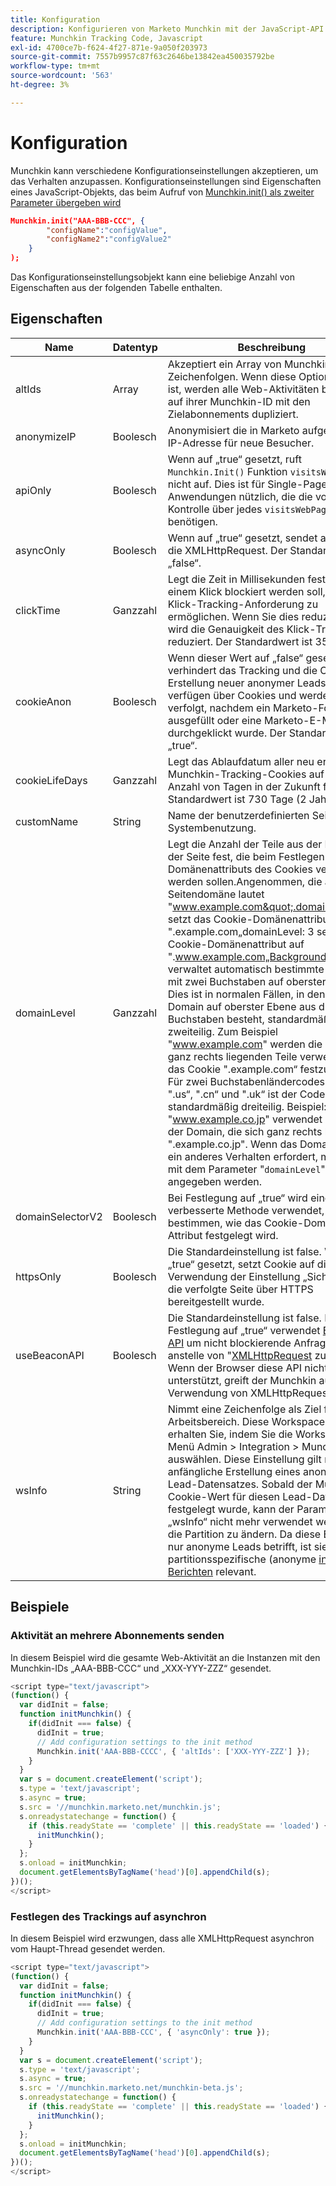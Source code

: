 ```yaml
---
title: Konfiguration
description: Konfigurieren von Marketo Munchkin mit der JavaScript-API. Erfahren Sie mehr über Munchkin.init-Einstellungen wie altIds, anonymizeIP, asyncOnly, Cookie Life, domainLevel, Beacon-API.
feature: Munchkin Tracking Code, Javascript
exl-id: 4700ce7b-f624-4f27-871e-9a050f203973
source-git-commit: 7557b9957c87f63c2646be13842ea450035792be
workflow-type: tm+mt
source-wordcount: '563'
ht-degree: 3%

---
```


# Konfiguration

Munchkin kann verschiedene Konfigurationseinstellungen akzeptieren, um das Verhalten anzupassen. Konfigurationseinstellungen sind Eigenschaften eines JavaScript-Objekts, das beim Aufruf von [Munchkin.init() als zweiter Parameter übergeben wird](api-reference.md#munchkin_init)

```json
Munchkin.init("AAA-BBB-CCC", {
        "configName":"configValue",
        "configName2":"configValue2"
    }
);
```

Das Konfigurationseinstellungsobjekt kann eine beliebige Anzahl von Eigenschaften aus der folgenden Tabelle enthalten.

## Eigenschaften

| Name | Datentyp | Beschreibung |
|---|---|---|
| altIds | Array | Akzeptiert ein Array von Munchkin ID-Zeichenfolgen. Wenn diese Option aktiviert ist, werden alle Web-Aktivitäten basierend auf ihrer Munchkin-ID mit den Zielabonnements dupliziert. |
| anonymizeIP | Boolesch | Anonymisiert die in Marketo aufgezeichnete IP-Adresse für neue Besucher. |
| apiOnly | Boolesch | Wenn auf „true“ gesetzt, ruft `Munchkin.Init()` Funktion `visitsWebPage` nicht auf. Dies ist für Single-Page-Web-Anwendungen nützlich, die die volle Kontrolle über jedes `visitsWebPage`-Ereignis benötigen. |
| asyncOnly | Boolesch | Wenn auf „true“ gesetzt, sendet asynchron die XMLHttpRequest. Der Standardwert ist „false“. |
| clickTime | Ganzzahl | Legt die Zeit in Millisekunden fest, die nach einem Klick blockiert werden soll, um die Klick-Tracking-Anforderung zu ermöglichen. Wenn Sie dies reduzieren, wird die Genauigkeit des Klick-Trackings reduziert. Der Standardwert ist 350 ms. |
| cookieAnon | Boolesch | Wenn dieser Wert auf „false“ gesetzt ist, verhindert das Tracking und die Cookie-Erstellung neuer anonymer Leads. Leads verfügen über Cookies und werden verfolgt, nachdem ein Marketo-Formular ausgefüllt oder eine Marketo-E-Mail durchgeklickt wurde. Der Standardwert ist „true“. |
| cookieLifeDays | Ganzzahl | Legt das Ablaufdatum aller neu erstellten Munchkin-Tracking-Cookies auf diese Anzahl von Tagen in der Zukunft fest. Der Standardwert ist 730 Tage (2 Jahre). |
| customName | String | Name der benutzerdefinierten Seite. Nur Systembenutzung. |
| <a name="domainlevel"></a>domainLevel | Ganzzahl | Legt die Anzahl der Teile aus der Domain der Seite fest, die beim Festlegen des Domänenattributs des Cookies verwendet werden sollen.Angenommen, die aktuelle Seitendomäne lautet &quot;www.example.com&quot;.domainLevel: 2 setzt das Cookie-Domänenattribut auf &quot;.example.com„domainLevel: 3 setzt das Cookie-Domänenattribut auf &quot;.www.example.com„Background:Munchkin verwaltet automatisch bestimmte Domains mit zwei Buchstaben auf oberster Ebene. Dies ist in normalen Fällen, in denen die Domain auf oberster Ebene aus drei Buchstaben besteht, standardmäßig zweiteilig. Zum Beispiel &quot;www.example.com&quot; werden die beiden ganz rechts liegenden Teile verwendet, um das Cookie &quot;.example.com“ festzulegen. Für zwei Buchstabenländercodes wie &quot;.jp“, &quot;.us“, &quot;.cn“ und &quot;.uk“ ist der Code standardmäßig dreiteilig. Beispiel: &quot;www.example.co.jp&quot; verwendet drei Teile der Domain, die sich ganz rechts befinden, &quot;.example.co.jp&quot;. Wenn das Domain-Muster ein anderes Verhalten erfordert, muss dies mit dem Parameter &quot;`domainLevel`&quot; angegeben werden. |
| domainSelectorV2 | Boolesch | Bei Festlegung auf „true“ wird eine verbesserte Methode verwendet, um zu bestimmen, wie das Cookie-Domain-Attribut festgelegt wird. |
| httpsOnly | Boolesch | Die Standardeinstellung ist false. Wenn auf „true“ gesetzt, setzt Cookie auf die Verwendung der Einstellung „Sicher“, wenn die verfolgte Seite über HTTPS bereitgestellt wurde. |
| useBeaconAPI | Boolesch | Die Standardeinstellung ist false. Bei Festlegung auf „true“ verwendet [Beacon-API](https://developer.mozilla.org/en-US/docs/Web/API/Beacon_API) um nicht blockierende Anfragen anstelle von &quot;[XMLHttpRequest](https://developer.mozilla.org/de-DE/docs/Web/API/XMLHttpRequest) zu senden. Wenn der Browser diese API nicht unterstützt, greift der Munchkin auf die Verwendung von XMLHttpRequest zurück. |
| wsInfo | String | Nimmt eine Zeichenfolge als Ziel für einen Arbeitsbereich. Diese Workspace-ID erhalten Sie, indem Sie die Workspace im Menü Admin > Integration > Munchkin auswählen. Diese Einstellung gilt nur für die anfängliche Erstellung eines anonymen Lead-Datensatzes. Sobald der Munchkin-Cookie-Wert für diesen Lead-Datensatz festgelegt wurde, kann der Parameter „wsInfo“ nicht mehr verwendet werden, um die Partition zu ändern. Da diese Einstellung nur anonyme Leads betrifft, ist sie nur für partitionsspezifische (anonyme [&#x200B; in Web-Berichten](https://experienceleague.adobe.com/de/docs/marketo/using/product-docs/reporting/basic-reporting/report-activity/display-people-or-anonymous-visitors-in-web-reports) relevant. |

## Beispiele

### Aktivität an mehrere Abonnements senden

In diesem Beispiel wird die gesamte Web-Aktivität an die Instanzen mit den Munchkin-IDs „AAA-BBB-CCC“ und „XXX-YYY-ZZZ“ gesendet.

```javascript
<script type="text/javascript">
(function() {
  var didInit = false;
  function initMunchkin() {
    if(didInit === false) {
      didInit = true;
      // Add configuration settings to the init method
      Munchkin.init('AAA-BBB-CCCC', { 'altIds': ['XXX-YYY-ZZZ'] });
    }
  }
  var s = document.createElement('script');
  s.type = 'text/javascript';
  s.async = true;
  s.src = '//munchkin.marketo.net/munchkin.js';
  s.onreadystatechange = function() {
    if (this.readyState == 'complete' || this.readyState == 'loaded') {
      initMunchkin();
    }
  };
  s.onload = initMunchkin;
  document.getElementsByTagName('head')[0].appendChild(s);
})();
</script>
```

### Festlegen des Trackings auf asynchron

In diesem Beispiel wird erzwungen, dass alle XMLHttpRequest asynchron vom Haupt-Thread gesendet werden.

```javascript
<script type="text/javascript">
(function() {
  var didInit = false;
  function initMunchkin() {
    if(didInit === false) {
      didInit = true;
      // Add configuration settings to the init method
      Munchkin.init('AAA-BBB-CCC', { 'asyncOnly': true });
    }
  }
  var s = document.createElement('script');
  s.type = 'text/javascript';
  s.async = true;
  s.src = '//munchkin.marketo.net/munchkin-beta.js';
  s.onreadystatechange = function() {
    if (this.readyState == 'complete' || this.readyState == 'loaded') {
      initMunchkin();
    }
  };
  s.onload = initMunchkin;
  document.getElementsByTagName('head')[0].appendChild(s);
})();
</script>
```
